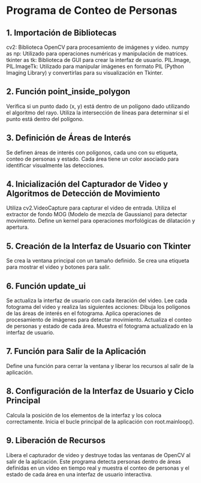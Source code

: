  # Programa de Conteo de Personas
## 1. Importación de Bibliotecas
cv2: Biblioteca OpenCV para procesamiento de imágenes y video.
numpy as np: Utilizado para operaciones numéricas y manipulación de matrices.
tkinter as tk: Biblioteca de GUI para crear la interfaz de usuario.
PIL.Image, PIL.ImageTk: Utilizado para manipular imágenes en formato PIL (Python Imaging Library) y convertirlas para su visualización en Tkinter.
## 2. Función point_inside_polygon
Verifica si un punto dado (x, y) está dentro de un polígono dado utilizando el algoritmo del rayo.
Utiliza la intersección de líneas para determinar si el punto está dentro del polígono.
## 3. Definición de Áreas de Interés
Se definen áreas de interés con polígonos, cada uno con su etiqueta, conteo de personas y estado.
Cada área tiene un color asociado para identificar visualmente las detecciones.
## 4. Inicialización del Capturador de Video y Algoritmos de Detección de Movimiento
Utiliza cv2.VideoCapture para capturar el video de entrada.
Utiliza el extractor de fondo MOG (Modelo de mezcla de Gaussiano) para detectar movimiento.
Define un kernel para operaciones morfológicas de dilatación y apertura.
## 5. Creación de la Interfaz de Usuario con Tkinter
Se crea la ventana principal con un tamaño definido.
Se crea una etiqueta para mostrar el video y botones para salir.
## 6. Función update_ui
Se actualiza la interfaz de usuario con cada iteración del video.
Lee cada fotograma del video y realiza las siguientes acciones:
Dibuja los polígonos de las áreas de interés en el fotograma.
Aplica operaciones de procesamiento de imágenes para detectar movimiento.
Actualiza el conteo de personas y estado de cada área.
Muestra el fotograma actualizado en la interfaz de usuario.
## 7. Función para Salir de la Aplicación
Define una función para cerrar la ventana y liberar los recursos al salir de la aplicación.
## 8. Configuración de la Interfaz de Usuario y Ciclo Principal
Calcula la posición de los elementos de la interfaz y los coloca correctamente.
Inicia el bucle principal de la aplicación con root.mainloop().
## 9. Liberación de Recursos
Libera el capturador de video y destruye todas las ventanas de OpenCV al salir de la aplicación.
Este programa detecta personas dentro de áreas definidas en un video en tiempo real y muestra el conteo de personas y el estado de cada área en una interfaz de usuario interactiva.
